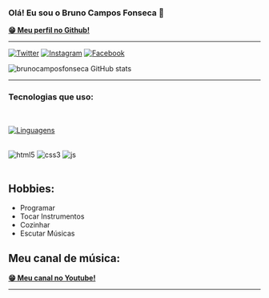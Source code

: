 
### Olá! Eu sou o Bruno Campos Fonseca 👋

<div>
     <a href="https://github.com/brunocamposfonseca" target="_blank"><strong>😁 Meu perfil no Github!</strong></a>
</div>

<hr/>

[![Twitter](https://img.shields.io/badge/Twitter-1DA1F2?style=for-the-badge&logo=twitter&logoColor=white)](https://twitter.com/bruno_c_f_2020)
[![Instagram](https://img.shields.io/badge/Instagram-E4405F?style=for-the-badge&logo=instagram&logoColor=white)](https://www.instagram.com/bruno.c.f/)
[![Facebook](https://img.shields.io/badge/Facebook-1877F2?style=for-the-badge&logo=facebook&logoColor=white)](https://www.facebook.com/bruno.cf.54/)

![brunocamposfonseca GitHub stats](https://github-readme-stats.vercel.app/api?username=brunocamposfonseca&theme=algolia&show_icons=true)
<hr/>

### Tecnologias que uso:
<br/>

[![Linguagens ](https://github-readme-stats.vercel.app/api/top-langs/?username=brunocamposfonseca&langs_count=8)](https://github.com/brunocamposfonseca/github-readme-stats)

<div style="display: inline_block"><br/>
     <img align="center" alt="html5" src="https://img.shields.io/badge/HTML5-E34F26?style=for-the-badge&logo=html5&logoColor=white" />
     <img align="center" alt="css3" src="https://img.shields.io/badge/CSS3-1572B6?style=for-the-badge&logo=css3&logoColor=white" />
     <img align="center" alt="js" src="https://img.shields.io/badge/JavaScript-323330?style=for-the-badge&logo=javascript&logoColor=F7DF1E" /></div>
<br/>

## Hobbies:

<ul>
     <li>Programar</li>
     <li>Tocar Instrumentos</li>
     <li>Cozinhar</li>
     <li>Escutar Músicas</li>
</ul>

## Meu canal de música:

<div>
     <a href="https://www.youtube.com/channel/UCN-j0x69u5PztR2T9TFZX5g" target="_blank"><strong>😁 Meu canal no Youtube!</strong></a>
</div>

<hr/>
